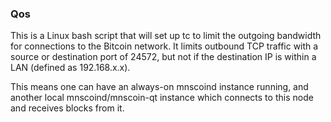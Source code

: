 ### Qos ###

This is a Linux bash script that will set up tc to limit the outgoing bandwidth for connections to the Bitcoin network. It limits outbound TCP traffic with a source or destination port of 24572, but not if the destination IP is within a LAN (defined as 192.168.x.x).

This means one can have an always-on mnscoind instance running, and another local mnscoind/mnscoin-qt instance which connects to this node and receives blocks from it.
